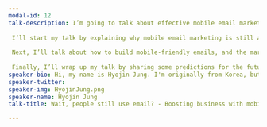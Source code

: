 ```yaml
---
modal-id: 12
talk-description: I’m going to talk about effective mobile email marketing. 
 
 I’ll start my talk by explaining why mobile email marketing is still a powerful tool and will underline this with real-world data.
 
 Next, I’ll talk about how to build mobile-friendly emails, and the marketing tactics used to build the most effective mobile emails. I’ll also compare how mobile emails might render differently in mobile email apps or mobile browsers. Furthermore, for web developers, I’m going to point out the differences between coding websites and emails. I’m going to share real examples with my audience, and introduce some useful tools that I’m using for development, testing, and analysis. Moreover, I’ll give a few tips that I learnt from my mistakes and work experience. 
 
 Finally, I’ll wrap up my talk by sharing some predictions for the future of mobile email marketing.
speaker-bio: Hi, my name is Hyojin Jung. I'm originally from Korea, but I decided to live in New Zealand since I fell in love with Wellington 3 years ago. I used to study Chinese literature in my university in Korea, but I changed my career to web development about 2 and a half years ago. Now I’m working in a Silicon Valley-based start-up company called ‘Properly’ as a web developer. As a web developer, my main role in Properly is generating new leads. The majority of my work is designing, developing, and testing new content for the marketing website. I also do a lot of digital marketing work, such as SEO, SEM, paid search marketing, contents marketing, affiliate marketing, and tracking and analysing digital marketing campaign results.
speaker-twitter: 
speaker-img: HyojinJung.png
speaker-name: Hyojin Jung
talk-title: Wait, people still use email? - Boosting business with mobile email marketing

---
```

